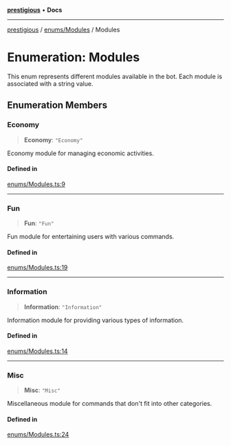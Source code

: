 [**prestigious**](../../../README.md) • **Docs**

***

[prestigious](../../../README.md) / [enums/Modules](../README.md) / Modules

# Enumeration: Modules

This enum represents different modules available in the bot.
Each module is associated with a string value.

## Enumeration Members

### Economy

> **Economy**: `"Economy"`

Economy module for managing economic activities.

#### Defined in

[enums/Modules.ts:9](https://github.com/LightBlueGamer/Prestigious/blob/0cab475f7a09d3ad5cc01bbd453a1ccfa07d4865/src/lib/enums/Modules.ts#L9)

***

### Fun

> **Fun**: `"Fun"`

Fun module for entertaining users with various commands.

#### Defined in

[enums/Modules.ts:19](https://github.com/LightBlueGamer/Prestigious/blob/0cab475f7a09d3ad5cc01bbd453a1ccfa07d4865/src/lib/enums/Modules.ts#L19)

***

### Information

> **Information**: `"Information"`

Information module for providing various types of information.

#### Defined in

[enums/Modules.ts:14](https://github.com/LightBlueGamer/Prestigious/blob/0cab475f7a09d3ad5cc01bbd453a1ccfa07d4865/src/lib/enums/Modules.ts#L14)

***

### Misc

> **Misc**: `"Misc"`

Miscellaneous module for commands that don't fit into other categories.

#### Defined in

[enums/Modules.ts:24](https://github.com/LightBlueGamer/Prestigious/blob/0cab475f7a09d3ad5cc01bbd453a1ccfa07d4865/src/lib/enums/Modules.ts#L24)

